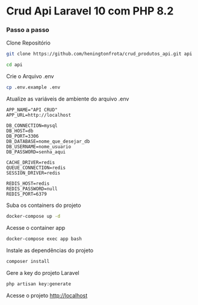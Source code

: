 
# Crud Api Laravel 10 com PHP 8.2

### Passo a passo
Clone Repositório
```sh
git clone https://github.com/heningtonfrota/crud_produtos_api.git api
```
```sh
cd api
```


Crie o Arquivo .env
```sh
cp .env.example .env
```


Atualize as variáveis de ambiente do arquivo .env
```dosini
APP_NAME="API CRUD"
APP_URL=http://localhost

DB_CONNECTION=mysql
DB_HOST=db
DB_PORT=3306
DB_DATABASE=nome_que_desejar_db
DB_USERNAME=nome_usuario
DB_PASSWORD=senha_aqui

CACHE_DRIVER=redis
QUEUE_CONNECTION=redis
SESSION_DRIVER=redis

REDIS_HOST=redis
REDIS_PASSWORD=null
REDIS_PORT=6379
```


Suba os containers do projeto
```sh
docker-compose up -d
```


Acesse o container app
```sh
docker-compose exec app bash
```


Instale as dependências do projeto
```sh
composer install
```


Gere a key do projeto Laravel
```sh
php artisan key:generate
```


Acesse o projeto
[http://localhost](http://localhost)
